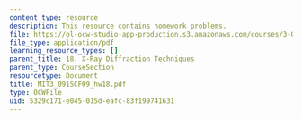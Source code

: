 ```yaml
---
content_type: resource
description: This resource contains homework problems.
file: https://ol-ocw-studio-app-production.s3.amazonaws.com/courses/3-091sc-introduction-to-solid-state-chemistry-fall-2010/5329c171e045015deafc83f199741631_MIT3_091SCF09_hw18.pdf
file_type: application/pdf
learning_resource_types: []
parent_title: 18. X-Ray Diffraction Techniques
parent_type: CourseSection
resourcetype: Document
title: MIT3_091SCF09_hw18.pdf
type: OCWFile
uid: 5329c171-e045-015d-eafc-83f199741631
---
```

